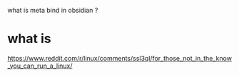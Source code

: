 what is meta bind in obsidian ? 

# what is 
https://www.reddit.com/r/linux/comments/ssl3ql/for_those_not_in_the_know_you_can_run_a_linux/

